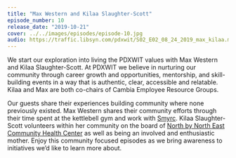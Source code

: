 ```yaml
---
title: "Max Western and Kilaa Slaughter-Scott"
episode_number: 10
release_date: "2019-10-21"
cover: ../../images/episodes/episode-10.jpg
audio: https://traffic.libsyn.com/pdxwit/S02_E02_08_24_2019_max_kilaa.mp3
---
```

We start our exploration into living the PDXWIT values with Max Western and Kilaa Slaughter-Scott. At PDXWIT we believe in nurturing our community through career growth and opportunities, mentorship, and skill-building events in a way that is authentic, clear, accessible and relatable. Kilaa and Max are both co-chairs of Cambia Employee Resource Groups.

Our guests share their experiences building community where none previously existed. Max Western shares their community efforts through their time spent at the kettlebell gym and work with [Smyrc](http://www.smyrc.org/). Kilaa Slaughter-Scott volunteers within her community on the board of [North by North East Community Health Center](https://nxneclinic.org/) as well as being an involved and enthusiastic mother. Enjoy this community focused episodes as we bring awareness to initiatives we’d like to learn more about.
